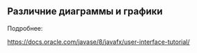 Различние диаграммы и графики
-------------------------------------------------------------------------------------------------------------------------
Подробнее:

https://docs.oracle.com/javase/8/javafx/user-interface-tutorial/
